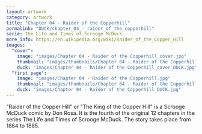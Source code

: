 ```yaml
---
layout: artwork
category: artwork
title: "Chapter 04 - Raider of the Copperhill"
permalink: "DUCK/chapter_04_-_raider_of_the_copperhill"
serie: The Life and Times of Scrooge McDuck
more_info: https://en.wikipedia.org/wiki/Raider_of_the_Copper_Hill
images:
  "cover":
    image: "images/Chapter 04 - Raider of the Copperhill_cover.jpg"
    thumbnail: "images/thumbnails/Chapter 04 - Raider of the Copperhill_cover.jpg"
    duck: "images/Chapter 04 - Raider of the Copperhill_cover_DUCK.jpg"
  "first page":
    image: "images/Chapter 04 - Raider of the Copperhill.jpg"
    thumbnail: "images/thumbnails/Chapter 04 - Raider of the Copperhill.jpg"
    duck: "images/Chapter 04 - Raider of the Copperhill_DUCK.jpg"
---
```


"Raider of the Copper Hill" or "The King of the Copper Hill" is a Scrooge McDuck comic by Don Rosa. It is the fourth of the original 12 chapters in the series The Life and Times of Scrooge McDuck. The story takes place from 1884 to 1885.
